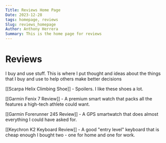 ```yaml
---
Title: Reviews Home Page
Date: 2023-12-28
tags: homepage, reviews
Slug: reviews_homepage
Author: Anthony Herrera
Summary: This is the home page for reviews
---
```


# Reviews

I buy and use stuff. This is where I put thought and ideas about the things that I buy and use to help others make better decisions

[[Scarpa Helix Climbing Shoe]] - Spoilers. I like these shoes a lot.

[[Garmin Fenix 7 Review]] - A premium smart watch that packs all the features a high-tech athlete could want.

[[Garmin Forerunner 245 Review]] - A GPS smartwatch that does almost everything I could have asked for.

[[Keychron K2 Keyboard Review]] - A good "entry level" keyboard that is cheap enough I bought two - one for home and one for work.

		